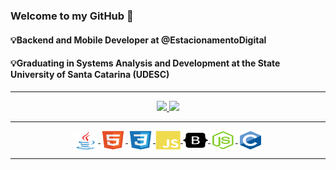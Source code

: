 ### Welcome to my GitHub 👋
<h4>💡Backend and Mobile Developer at @EstacionamentoDigital</h3>
<h4>💡Graduating in Systems Analysis and Development at the State University of Santa Catarina (UDESC)</h3>

<hr>

<div align="center">

  <a href="https://github.com/guilhermemendesrosa">
  <img height="150em" src="https://github-readme-stats.vercel.app/api?username=guilhermemendesrosa&show_icons=true&theme=tokyonight&include_all_commits=true&count_private=true"/>
  <img height="150em" src="https://github-readme-stats.vercel.app/api/top-langs/?username=guilhermemendesrosa&layout=compact&langs_count=7&theme=tokyonight"/>
  
</div>

<hr>

<div style="display: inline_block"align="center">
  <img align="center" height="30" width="40" src="https://raw.githubusercontent.com/devicons/devicon/master/icons/java/java-original.svg">
  <img align="center" height="30" width="40" src="https://raw.githubusercontent.com/devicons/devicon/master/icons/html5/html5-original.svg">
  <img align="center" height="30" width="40" src="https://raw.githubusercontent.com/devicons/devicon/master/icons/css3/css3-original.svg">
  <img align="center" height="30" width="40" src="https://raw.githubusercontent.com/devicons/devicon/master/icons/javascript/javascript-plain.svg">
  <img align="center" height="30" width="40" src="https://raw.githubusercontent.com/devicons/devicon/master/icons/bootstrap/bootstrap-plain.svg">
  <img align="center" height="30" width="40" src="https://raw.githubusercontent.com/devicons/devicon/master/icons/nodejs/nodejs-original.svg">
  <img align="center" height="30" width="40" src="https://raw.githubusercontent.com/devicons/devicon/master/icons/c/c-original.svg">
</div>
<hr>
